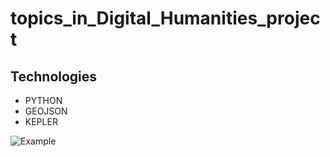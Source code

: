 # topics_in_Digital_Humanities_project

## Technologies

- PYTHON
- GEOJSON
- KEPLER

![Example](video.gif)
<br/>


